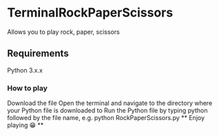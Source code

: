 # TerminalRockPaperScissors
Allows you to play rock, paper, scissors

## Requirements
Python 3.x.x 

### How to play
Download the file 
Open the terminal and navigate to the directory where your Python file is downloaded to 
Run the Python file by typing python followed by the file name, e.g. python RockPaperScissors.py 
** Enjoy playing 😁 **
